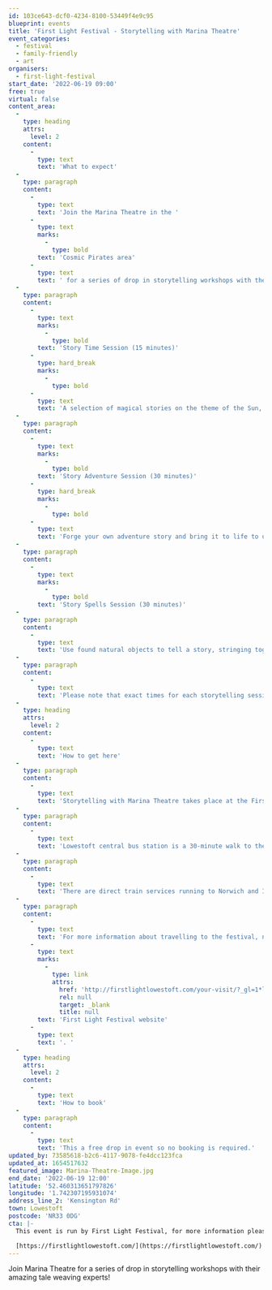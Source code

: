 ```yaml
---
id: 103ce643-dcf0-4234-8100-53449f4e9c95
blueprint: events
title: 'First Light Festival - Storytelling with Marina Theatre'
event_categories:
  - festival
  - family-friendly
  - art
organisers:
  - first-light-festival
start_date: '2022-06-19 09:00'
free: true
virtual: false
content_area:
  -
    type: heading
    attrs:
      level: 2
    content:
      -
        type: text
        text: 'What to expect'
  -
    type: paragraph
    content:
      -
        type: text
        text: 'Join the Marina Theatre in the '
      -
        type: text
        marks:
          -
            type: bold
        text: 'Cosmic Pirates area'
      -
        type: text
        text: ' for a series of drop in storytelling workshops with their amazing tale weaving experts!'
  -
    type: paragraph
    content:
      -
        type: text
        marks:
          -
            type: bold
        text: 'Story Time Session (15 minutes)'
      -
        type: hard_break
        marks:
          -
            type: bold
      -
        type: text
        text: 'A selection of magical stories on the theme of the Sun, brought to life by storytellers, for children of any age.'
  -
    type: paragraph
    content:
      -
        type: text
        marks:
          -
            type: bold
        text: 'Story Adventure Session (30 minutes)'
      -
        type: hard_break
        marks:
          -
            type: bold
      -
        type: text
        text: 'Forge your own adventure story and bring it to life to uncover buried treasure. With arts, craft and acting elements, this is perfect for children aged 3 – 7.'
  -
    type: paragraph
    content:
      -
        type: text
        marks:
          -
            type: bold
        text: 'Story Spells Session (30 minutes)'
  -
    type: paragraph
    content:
      -
        type: text
        text: 'Use found natural objects to tell a story, stringing together themes and materials to make your story come alive in your hands. A brilliant storytelling session with a beautiful keepsake you can take away after. For children aged 7+'
  -
    type: paragraph
    content:
      -
        type: text
        text: 'Please note that exact times for each storytelling session will be announced closer to the time.'
  -
    type: heading
    attrs:
      level: 2
    content:
      -
        type: text
        text: 'How to get here'
  -
    type: paragraph
    content:
      -
        type: text
        text: 'Storytelling with Marina Theatre takes place at the First Light Festival in Lowestoft, in the Cosmic Pirates area.'
  -
    type: paragraph
    content:
      -
        type: text
        text: 'Lowestoft central bus station is a 30-minute walk to the event site. For local services the X1, Coastal Clipper 99 and 103 stop at Kensington Road.'
  -
    type: paragraph
    content:
      -
        type: text
        text: 'There are direct train services running to Norwich and Ipswich, and on-going connections to Cambridge and London Liverpool Street. The last train from Lowestoft to Ipswich on Saturday is at 21:06. For Norwich, the last train departs Lowestoft at 23:30. For timetables, visit Greater Anglia.'
  -
    type: paragraph
    content:
      -
        type: text
        text: 'For more information about travelling to the festival, nearby car parks or access concerns please visit the '
      -
        type: text
        marks:
          -
            type: link
            attrs:
              href: 'http://firstlightlowestoft.com/your-visit/?_gl=1*lh6832*_ga*MTEyMjQ5MzkwMi4xNjU0NDU5ODYw*_ga_VNZBZ7KK2L*MTY1NDQ1OTg1OS4xLjEuMTY1NDQ1OTg5My4w&_ga=2.168758113.114446753.1654459861-1122493902.1654459860'
              rel: null
              target: _blank
              title: null
        text: 'First Light Festival website'
      -
        type: text
        text: '. '
  -
    type: heading
    attrs:
      level: 2
    content:
      -
        type: text
        text: 'How to book'
  -
    type: paragraph
    content:
      -
        type: text
        text: 'This a free drop in event so no booking is required.'
updated_by: 73585618-b2c6-4117-9078-fe4dcc123fca
updated_at: 1654517632
featured_image: Marina-Theatre-Image.jpg
end_date: '2022-06-19 12:00'
latitude: '52.460313651797826'
longitude: '1.742307195931074'
address_line_2: 'Kensington Rd'
town: Lowestoft
postcode: 'NR33 0DG'
cta: |-
  This event is run by First Light Festival, for more information please get in touch via:

  [https://firstlightlowestoft.com/](https://firstlightlowestoft.com/)
---
```

Join Marina Theatre for a series of drop in storytelling workshops with their amazing tale weaving experts!